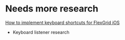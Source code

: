 # Needs more research

[How to implement keyboard shortcuts for FlexGrid iOS](https://www.grapecity.com/en/blogs/how-to-implement-keyboard-shortcuts-for-flexgrid-ios)

* Keyboard listener research
